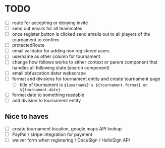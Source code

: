 # TODO

- [ ] route for accepting or denying invite
- [ ] send out emails for all teammates
- [ ] once register button is clicked send emails out to all players of the tournament to confirm
- [ ] protectedRoute
- [ ] email validator for adding non registered users
- [ ] username as other column for tournament
- [ ] change how follows works to either context or parent component that handles all following state (search component)
- [ ] email obfuscation deter webscrape
- [ ] format and divisions for tournament entity and create tournament page
  - [ ] title of tournament is `${username}'s ${tournament.format} on ${tournament.date}`
- [ ] format date to something readable
- [ ] add division to tournament entity

## Nice to haves

- [ ] create tournament location, google maps API lookup
- [ ] PayPal / stripe integration for payment
- [ ] waiver form when registering / DocuSign / HelloSign API
